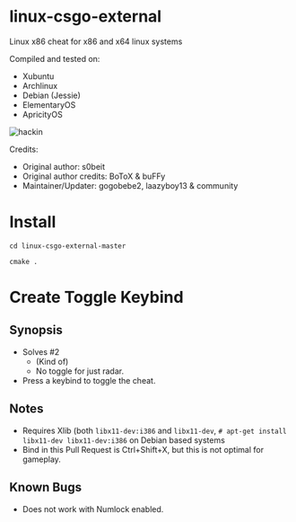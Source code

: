 linux-csgo-external
===================

Linux x86 cheat for x86 and x64 linux systems

Compiled and tested on:
- Xubuntu
- Archlinux
- Debian (Jessie)
- ElementaryOS
- ApricityOS

![hackin](http://i.imgur.com/fiKLjnQ.jpg)

Credits:
- Original author: s0beit
- Original author credits: BoToX & buFFy
- Maintainer/Updater: gogobebe2, laazyboy13 & community

# Install
`cd linux-csgo-external-master`

`cmake .`

# Create Toggle Keybind

## Synopsis
* Solves #2 
    - (Kind of)
    - No toggle for just radar.
* Press a keybind to toggle the cheat.

## Notes
* Requires Xlib (both `libx11-dev:i386` and `libx11-dev`, `# apt-get install libx11-dev libx11-dev:i386` on Debian based systems
* Bind in this Pull Request is Ctrl+Shift+X, but this is not optimal for gameplay.

## Known Bugs
* Does not work with Numlock enabled.
